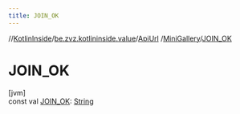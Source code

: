 ```yaml
---
title: JOIN_OK
---
```

//[KotlinInside](../../../../index.html)/[be.zvz.kotlininside.value](../../index.html)/[ApiUrl](../index.html)
/[MiniGallery](index.html)/[JOIN_OK](-j-o-i-n_-o-k.html)

# JOIN_OK

[jvm]\
const
val [JOIN_OK](-j-o-i-n_-o-k.html): [String](https://kotlinlang.org/api/latest/jvm/stdlib/kotlin/-string/index.html)




